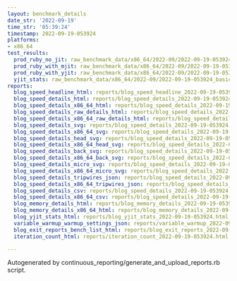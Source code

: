 ```yaml
---
layout: benchmark_details
date_str: '2022-09-19'
time_str: '05:39:24'
timestamp: 2022-09-19-053924
platforms:
- x86_64
test_results:
  prod_ruby_no_jit: raw_benchmark_data/x86_64/2022-09/2022-09-19-053924_basic_benchmark_prod_ruby_no_jit.json
  prod_ruby_with_mjit: raw_benchmark_data/x86_64/2022-09/2022-09-19-053924_basic_benchmark_prod_ruby_with_mjit.json
  prod_ruby_with_yjit: raw_benchmark_data/x86_64/2022-09/2022-09-19-053924_basic_benchmark_prod_ruby_with_yjit.json
  yjit_stats: raw_benchmark_data/x86_64/2022-09/2022-09-19-053924_basic_benchmark_yjit_stats.json
reports:
  blog_speed_headline_html: reports/blog_speed_headline_2022-09-19-053924.html
  blog_speed_details_html: reports/blog_speed_details_2022-09-19-053924.html
  blog_speed_details_x86_64_html: reports/blog_speed_details_2022-09-19-053924.x86_64.html
  blog_speed_details_raw_details_html: reports/blog_speed_details_2022-09-19-053924.raw_details.html
  blog_speed_details_x86_64_raw_details_html: reports/blog_speed_details_2022-09-19-053924.x86_64.raw_details.html
  blog_speed_details_svg: reports/blog_speed_details_2022-09-19-053924.svg
  blog_speed_details_x86_64_svg: reports/blog_speed_details_2022-09-19-053924.x86_64.svg
  blog_speed_details_head_svg: reports/blog_speed_details_2022-09-19-053924.head.svg
  blog_speed_details_x86_64_head_svg: reports/blog_speed_details_2022-09-19-053924.x86_64.head.svg
  blog_speed_details_back_svg: reports/blog_speed_details_2022-09-19-053924.back.svg
  blog_speed_details_x86_64_back_svg: reports/blog_speed_details_2022-09-19-053924.x86_64.back.svg
  blog_speed_details_micro_svg: reports/blog_speed_details_2022-09-19-053924.micro.svg
  blog_speed_details_x86_64_micro_svg: reports/blog_speed_details_2022-09-19-053924.x86_64.micro.svg
  blog_speed_details_tripwires_json: reports/blog_speed_details_2022-09-19-053924.tripwires.json
  blog_speed_details_x86_64_tripwires_json: reports/blog_speed_details_2022-09-19-053924.x86_64.tripwires.json
  blog_speed_details_csv: reports/blog_speed_details_2022-09-19-053924.csv
  blog_speed_details_x86_64_csv: reports/blog_speed_details_2022-09-19-053924.x86_64.csv
  blog_memory_details_html: reports/blog_memory_details_2022-09-19-053924.html
  blog_memory_details_x86_64_html: reports/blog_memory_details_2022-09-19-053924.x86_64.html
  blog_yjit_stats_html: reports/blog_yjit_stats_2022-09-19-053924.html
  variable_warmup_warmup_settings_json: reports/variable_warmup_2022-09-19-053924.warmup_settings.json
  blog_exit_reports_bench_list_html: reports/blog_exit_reports_2022-09-19-053924.bench_list.html
  iteration_count_html: reports/iteration_count_2022-09-19-053924.html

---
```

Autogenerated by continuous_reporting/generate_and_upload_reports.rb script.
